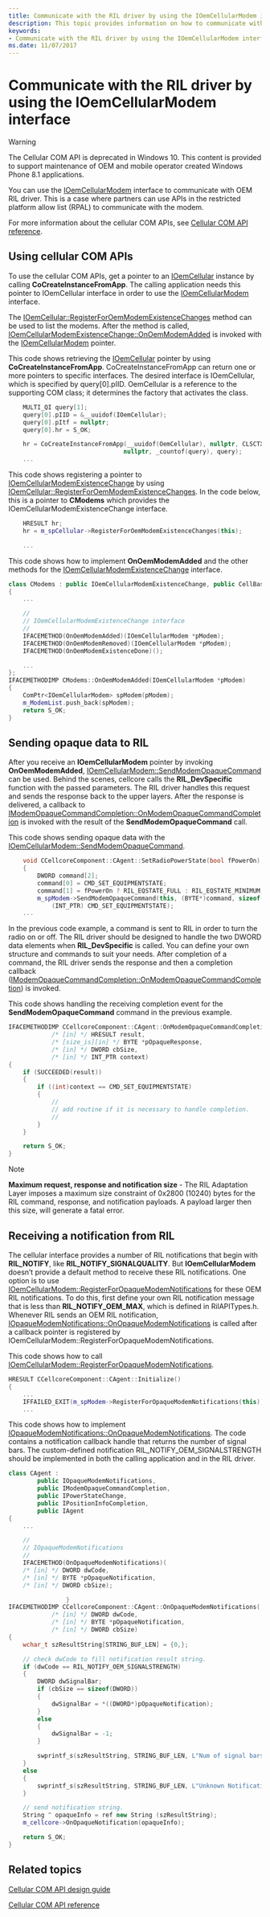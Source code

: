 ```yaml
---
title: Communicate with the RIL driver by using the IOemCellularModem interface
description: This topic provides information on how to communicate with the RIL driver by using the IOemCellularModem interface.
keywords:
- Communicate with the RIL driver by using the IOemCellularModem interface network drivers
ms.date: 11/07/2017
---
```


# Communicate with the RIL driver by using the IOemCellularModem interface

> [!WARNING]
> The Cellular COM API is deprecated in Windows 10. This content is provided to support maintenance of OEM and mobile operator created Windows Phone 8.1 applications.

You can use the [IOemCellularModem](/previous-versions/windows/hardware/cellular/dn946687(v=vs.85)) interface to communicate with OEM RIL driver. This is a case where partners can use APIs in the restricted platform allow list (RPAL) to communicate with the modem.

For more information about the cellular COM APIs, see [Cellular COM API reference](/previous-versions/windows/hardware/cellular/).

## Using cellular COM APIs

To use the cellular COM APIs, get a pointer to an [IOemCellular](/previous-versions/windows/hardware/cellular/dn946677(v=vs.85)) instance by calling **CoCreateInstanceFromApp**. The calling application needs this pointer to IOemCellular interface in order to use the [IOemCellularModem](/previous-versions/windows/hardware/cellular/dn946687(v=vs.85)) interface. 

The [IOemCellular::RegisterForOemModemExistenceChanges](/previous-versions/windows/hardware/cellular/dn931023(v=vs.85)) method can be used to list the modems. After the method is called, [IOemCellularModemExistenceChange::OnOemModemAdded](/previous-versions/windows/hardware/cellular/dn946689(v=vs.85)) is invoked with the [IOemCellularModem](/previous-versions/windows/hardware/cellular/dn946687(v=vs.85)) pointer.

This code shows retrieving the [IOemCellular](/previous-versions/windows/hardware/cellular/dn946677(v=vs.85)) pointer by using **CoCreateInstanceFromApp**. CoCreateInstanceFromApp can return one or more pointers to specific interfaces. The desired interface is IOemCellular, which is specified by query[0].pIID. OemCellular is a reference to the supporting COM class; it determines the factory that activates the class. 

```c++
    MULTI_QI query[1];
    query[0].pIID = &__uuidof(IOemCellular);
    query[0].pItf = nullptr;
    query[0].hr = S_OK;

    hr = CoCreateInstanceFromApp(__uuidof(OemCellular), nullptr, CLSCTX_INPROC_SERVER,
                                nullptr, _countof(query), query);
    ...
```
This code shows registering a pointer to [IOemCellularModemExistenceChange](/previous-versions/windows/hardware/cellular/dn946688(v=vs.85)) by using [IOemCellular::RegisterForOemModemExistenceChanges](/previous-versions/windows/hardware/cellular/dn931023(v=vs.85)). In the code below, this is a pointer to **CModems** which provides the IOemCellularModemExistenceChange interface.

```c++
    HRESULT hr;
    hr = m_spCellular->RegisterForOemModemExistenceChanges(this);

    ...
```

This code shows how to implement **OnOemModemAdded** and the other methods for the [IOemCellularModemExistenceChange](/previous-versions/windows/hardware/cellular/dn946688(v=vs.85)) interface.

```c++
class CModems : public IOemCellularModemExistenceChange, public CellBase
{
    ...

    // 
    // IOemCellularModemExistenceChange interface
    //
    IFACEMETHOD(OnOemModemAdded)(IOemCellularModem *pModem);
    IFACEMETHOD(OnOemModemRemoved)(IOemCellularModem *pModem);
    IFACEMETHOD(OnOemModemExistenceDone)();

    ...
};
IFACEMETHODIMP CModems::OnOemModemAdded(IOemCellularModem *pModem)
{
    ComPtr<IOemCellularModem> spModem(pModem);
    m_ModemList.push_back(spModem);
    return S_OK;
}
```

## Sending opaque data to RIL

After you receive an **IOemCellularModem** pointer by invoking **OnOemModemAdded**, [IOemCellularModem::SendModemOpaqueCommand](/previous-versions/windows/hardware/cellular/dn931017(v=vs.85)) can be used. Behind the scenes, cellcore calls the **RIL_DevSpecific** function with the passed parameters. The RIL driver handles this request and sends the response back to the upper layers. After the response is delivered, a callback to [IModemOpaqueCommandCompletion::OnModemOpaqueCommandCompletion](/previous-versions/windows/hardware/cellular/dn946648(v=vs.85)) is invoked with the result of the **SendModemOpaqueCommand** call.

This code shows sending opaque data with the [IOemCellularModem::SendModemOpaqueCommand](/previous-versions/windows/hardware/cellular/dn931017(v=vs.85)).

```c++
    void CCellcoreComponent::CAgent::SetRadioPowerState(bool fPowerOn)
    {
        DWORD command[2];
        command[0] = CMD_SET_EQUIPMENTSTATE;
        command[1] = fPowerOn ? RIL_EQSTATE_FULL : RIL_EQSTATE_MINIMUM;
        m_spModem->SendModemOpaqueCommand(this, (BYTE*)command, sizeof(command), 
            (INT_PTR) CMD_SET_EQUIPMENTSTATE);
    ...
```

In the previous code example, a command is sent to RIL in order to turn the radio on or off. The RIL driver should be designed to handle the two DWORD data elements when **RIL_DevSpecific** is called. You can define your own structure and commands to suit your needs. After completion of a command, the RIL driver sends the response and then a completion callback ([IModemOpaqueCommandCompletion::OnModemOpaqueCommandCompletion](/previous-versions/windows/hardware/cellular/dn946648(v=vs.85))) is invoked. 

This code shows handling the receiving completion event for the **SendModemOpaqueCommand** command in the previous example.

```c++
IFACEMETHODIMP CCellcoreComponent::CAgent::OnModemOpaqueCommandCompletion (
            /* [in] */ HRESULT result,
            /* [size_is][in] */ BYTE *pOpaqueResponse,
            /* [in] */ DWORD cbSize,
            /* [in] */ INT_PTR context)
{
    if (SUCCEEDED(result))
    {
        if ((int)context == CMD_SET_EQUIPMENTSTATE)
        {
            //
            // add routine if it is necessary to handle completion.
            //
        }
    }

    return S_OK;
}
```

> [!NOTE]
> **Maximum request, response and notification size** - The RIL Adaptation Layer imposes a maximum size constraint of 0x2800 (10240) bytes for the RIL command, response, and notification payloads. A payload larger then this size, will generate a fatal error.

## Receiving a notification from RIL

The cellular interface provides a number of RIL notifications that begin with **RIL_NOTIFY**, like **RIL_NOTIFY_SIGNALQUALITY**. But **IOemCellularModem** doesn’t provide a default method to receive these RIL notifications. One option is to use [IOemCellularModem::RegisterForOpaqueModemNotifications](/previous-versions/windows/hardware/cellular/dn931015(v=vs.85)) for these OEM RIL notifications. To do this, first define your own RIL notification message that is less than **RIL_NOTIFY_OEM_MAX**, which is defined in RilAPITypes.h. Whenever RIL sends an OEM RIL notification, [IOpaqueModemNotifications::OnOpaqueModemNotifications](/previous-versions/windows/hardware/cellular/dn931072(v=vs.85)) is called after a callback pointer is registered by IOemCellularModem::RegisterForOpaqueModemNotifications. 

This code shows how to call [IOemCellularModem::RegisterForOpaqueModemNotifications](/previous-versions/windows/hardware/cellular/dn931015(v=vs.85)).

```c++
HRESULT CCellcoreComponent::CAgent::Initialize()
{
    ...
    IFFAILED_EXIT(m_spModem->RegisterForOpaqueModemNotifications(this));
    ...
```

This code shows how to implement [IOpaqueModemNotifications::OnOpaqueModemNotifications](/previous-versions/windows/hardware/cellular/dn931072(v=vs.85)). The code contains a notification callback handle that returns the number of signal bars. The custom-defined notification RIL_NOTIFY_OEM_SIGNALSTRENGTH should be implemented in both the calling application and in the RIL driver.

```c++
class CAgent : 
        public IOpaqueModemNotifications, 
        public IModemOpaqueCommandCompletion,
        public IPowerStateChange,
        public IPositionInfoCompletion,
        public IAgent
{
    ...

    //
    // IOpaqueModemNotifications
    //
    IFACEMETHOD(OnOpaqueModemNotifications)( 
    /* [in] */ DWORD dwCode,
    /* [in] */ BYTE *pOpaqueNotification,
    /* [in] */ DWORD cbSize);

                }
IFACEMETHODIMP CCellcoreComponent::CAgent::OnOpaqueModemNotifications( 
            /* [in] */ DWORD dwCode,
            /* [in] */ BYTE *pOpaqueNotification,
            /* [in] */ DWORD cbSize)
{
    wchar_t szResultString[STRING_BUF_LEN] = {0,};

    // check dwCode to fill notification result string.
    if (dwCode == RIL_NOTIFY_OEM_SIGNALSTRENGTH)
    {
        DWORD dwSignalBar;
        if (cbSize == sizeof(DWORD))
        {
            dwSignalBar = *((DWORD*)pOpaqueNotification);
        }
        else
        {
            dwSignalBar = -1;
        }

        swprintf_s(szResultString, STRING_BUF_LEN, L"Num of signal bars : %d", dwSignalBar );
    }
    else
    {
        swprintf_s(szResultString, STRING_BUF_LEN, L"Unknown Notification");
    }

    // send notification string.
    String ^ opaqueInfo = ref new String (szResultString);
    m_cellcore->OnOpaqueNotification(opaqueInfo);

    return S_OK;
}
```

## Related topics

[Cellular COM API design guide](cellular-com-api-design-guide.md)

[Cellular COM API reference](/previous-versions/windows/hardware/cellular/)
